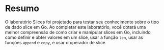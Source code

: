 # Resumo

O laboratório Slices foi projetado para testar seu conhecimento sobre o tipo de dado slice em Go. Ao completar este laboratório, você obterá uma melhor compreensão de como criar e manipular slices em Go, incluindo como definir e obter valores em um slice, usar a função `len`, usar as funções `append` e `copy`, e usar o operador de slice.
